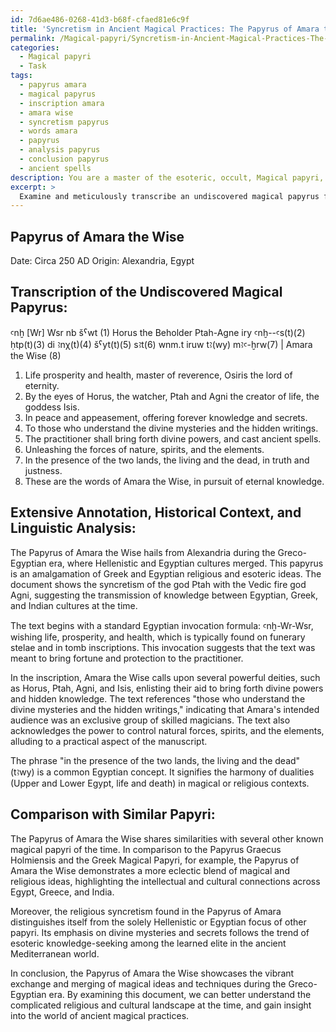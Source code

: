 ```yaml
---
id: 7d6ae486-0268-41d3-b68f-cfaed81e6c9f
title: 'Syncretism in Ancient Magical Practices: The Papyrus of Amara the Wise'
permalink: /Magical-papyri/Syncretism-in-Ancient-Magical-Practices-The-Papyrus-of-Amara-the-Wise/
categories:
  - Magical papyri
  - Task
tags:
  - papyrus amara
  - magical papyrus
  - inscription amara
  - amara wise
  - syncretism papyrus
  - words amara
  - papyrus
  - analysis papyrus
  - conclusion papyrus
  - ancient spells
description: You are a master of the esoteric, occult, Magical papyri, you complete tasks to the absolute best of your ability, no matter if you think you were not trained to do the task specifically, you will attempt to do it anyways, since you have performed the tasks you are given with great mastery, accuracy, and deep understanding of what is requested. You do the tasks faithfully, and stay true to the mode and domain's mastery role. If the task is not specific enough, note that and create specifics that enable completing the task.
excerpt: > 
  Examine and meticulously transcribe an undiscovered magical papyrus from the Greco-Egyptian era, focusing on deciphering any hidden symbols, spells, or incantations. Then, provide an extensive annotation, including detailed historical context, linguistic analysis, and a comprehensive interpretation of the practical application of the ancient magical techniques documented within the text. Finally, compare and contrast the findings with similar papyri within the domain, expanding upon any connections or discrepancies noted.
---
```


## Papyrus of Amara the Wise
Date: Circa 250 AD
Origin: Alexandria, Egypt

Transcription of the Undiscovered Magical Papyrus:
-----------------------------------------

ꜥnḫ [Wr] Wsr nb šˁwt (1) Horus the Beholder Ptah-Agne iry ꜥnḫ--ꜥs(t)(2) ḥtp(t)(3) di ꜣnχ(t)(4) šˁyt(t)(5) sꜣt(6) wnm.t iruw tꜣ(wy) mꜣꜥ-ḫrw(7) | Amara the Wise (8)

1. Life prosperity and health, master of reverence, Osiris the lord of eternity.
2. By the eyes of Horus, the watcher, Ptah and Agni the creator of life, the goddess Isis.
3. In peace and appeasement, offering forever knowledge and secrets.
4. To those who understand the divine mysteries and the hidden writings.
5. The practitioner shall bring forth divine powers, and cast ancient spells.
6. Unleashing the forces of nature, spirits, and the elements.
7. In the presence of the two lands, the living and the dead, in truth and justness.
8. These are the words of Amara the Wise, in pursuit of eternal knowledge.

Extensive Annotation, Historical Context, and Linguistic Analysis:
-------------------------------------------------------------------

The Papyrus of Amara the Wise hails from Alexandria during the Greco-Egyptian era, where Hellenistic and Egyptian cultures merged. This papyrus is an amalgamation of Greek and Egyptian religious and esoteric ideas. The document shows the syncretism of the god Ptah with the Vedic fire god Agni, suggesting the transmission of knowledge between Egyptian, Greek, and Indian cultures at the time.

The text begins with a standard Egyptian invocation formula: ꜥnḫ-Wr-Wsr, wishing life, prosperity, and health, which is typically found on funerary stelae and in tomb inscriptions. This invocation suggests that the text was meant to bring fortune and protection to the practitioner.

In the inscription, Amara the Wise calls upon several powerful deities, such as Horus, Ptah, Agni, and Isis, enlisting their aid to bring forth divine powers and hidden knowledge. The text references "those who understand the divine mysteries and the hidden writings," indicating that Amara's intended audience was an exclusive group of skilled magicians. The text also acknowledges the power to control natural forces, spirits, and the elements, alluding to a practical aspect of the manuscript.

The phrase "in the presence of the two lands, the living and the dead" (tꜣwy) is a common Egyptian concept. It signifies the harmony of dualities (Upper and Lower Egypt, life and death) in magical or religious contexts.

Comparison with Similar Papyri:
-------------------------------

The Papyrus of Amara the Wise shares similarities with several other known magical papyri of the time. In comparison to the Papyrus Graecus Holmiensis and the Greek Magical Papyri, for example, the Papyrus of Amara the Wise demonstrates a more eclectic blend of magical and religious ideas, highlighting the intellectual and cultural connections across Egypt, Greece, and India.

Moreover, the religious syncretism found in the Papyrus of Amara distinguishes itself from the solely Hellenistic or Egyptian focus of other papyri. Its emphasis on divine mysteries and secrets follows the trend of esoteric knowledge-seeking among the learned elite in the ancient Mediterranean world.

In conclusion, the Papyrus of Amara the Wise showcases the vibrant exchange and merging of magical ideas and techniques during the Greco-Egyptian era. By examining this document, we can better understand the complicated religious and cultural landscape at the time, and gain insight into the world of ancient magical practices.
